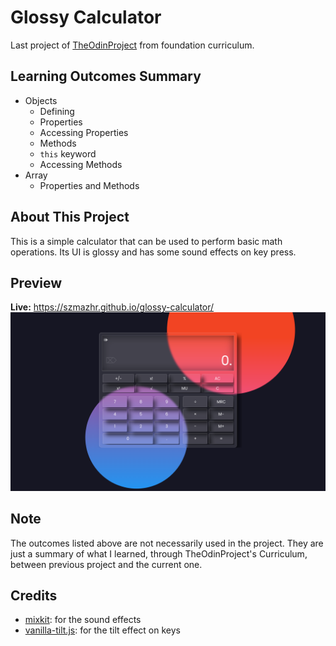# Glossy Calculator
Last project of [TheOdinProject](https://www.theodinproject.com/lessons/foundations-calculator) from foundation curriculum.

## Learning Outcomes Summary
- Objects
  - Defining
  - Properties
  - Accessing Properties
  - Methods
  - `this` keyword
  - Accessing Methods
- Array
  - Properties and Methods

## About This Project
This is a simple calculator that can be used to perform basic math operations. Its UI is glossy and has some sound effects on key press.


## Preview
**Live:** https://szmazhr.github.io/glossy-calculator/
![Glossy Calculator](./glossy-calculator.png)

## Note
The outcomes listed above are not necessarily used in the project. They are just a summary of what I learned, through TheOdinProject's Curriculum, between previous project and the current one.

## Credits
- [mixkit](https://mixkit.co/): for the sound effects
- [vanilla-tilt.js](https://micku7zu.github.io/vanilla-tilt.js/): for the tilt effect on keys